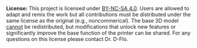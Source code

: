 <p><b><i class="fa-regular fa-file-certificate"></i> License:</b> This project is licensed under <a href="https://creativecommons.org/licenses/by-nc-sa/4.0/" target="_blank"><u>BY-NC-SA 4.0</u></a>. Users are allowed to adapt and remix the work but all contributions must be distributed under the same license as the original (e.g., noncommerical). The base 3D model <u>cannot</u> be redistributed, but modifications that unlock new features or significantly improve the base function of the printer can be shared. For any questions on this license please contact Dr. D-Flo.</p>

